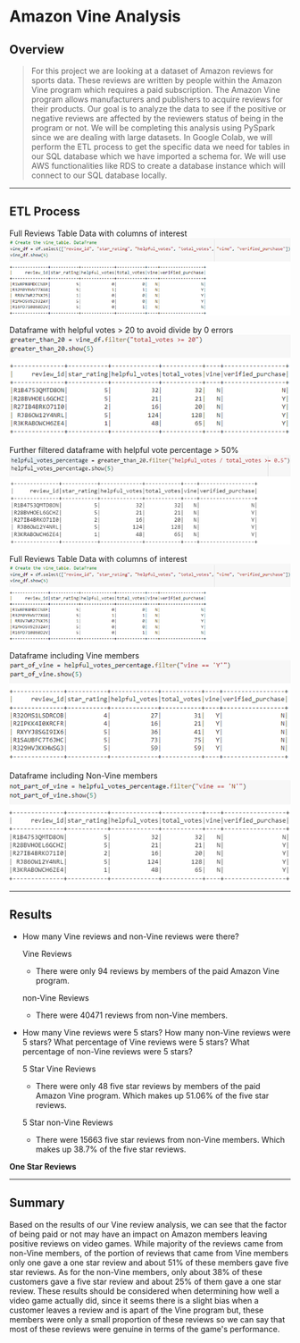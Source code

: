 # **Amazon Vine Analysis**

## **Overview**
> For this project we are looking at a dataset of Amazon reviews for sports data. These reviews are written by people within the Amazon Vine program which requires a paid subscription. The Amazon Vine program allows manufacturers and publishers to acquire reviews for their products. Our goal is to analyze the data to see if the positive or negative reviews are affected by the reviewers status of being in the program or not. We will be completing this analysis using PySpark since we are dealing with large datasets. In Google Colab, we will perform the ETL process to get the specific data we need for tables in our SQL database which we have imported a schema for. We will use AWS functionalities like RDS to create a database instance which will connect to our SQL database locally. 
---

## **ETL Process**

Full Reviews Table Data with columns of interest
![](https://github.com/mooshak21/Amazon_Vine_Analysis/blob/main/Resources/VineTable.png)

Dataframe with helpful votes > 20 to avoid divide by 0 errors
![](https://github.com/mooshak21/Amazon_Vine_Analysis/blob/main/Resources/GreaterThan20.png)

Further filtered dataframe with helpful vote percentage > 50%
![](https://github.com/mooshak21/Amazon_Vine_Analysis/blob/main/Resources/HelpfulVotesPercent.png)

Full Reviews Table Data with columns of interest
![](https://github.com/mooshak21/Amazon_Vine_Analysis/blob/main/Resources/VineTable.png)

Dataframe including Vine members
![](https://github.com/mooshak21/Amazon_Vine_Analysis/blob/main/Resources/PartOfVine.png)

Dataframe including Non-Vine members
![](https://github.com/mooshak21/Amazon_Vine_Analysis/blob/main/Resources/NotPartOfVine.png)

---

## **Results** 
* How many Vine reviews and non-Vine reviews were there?

    Vine Reviews
    
    * There were only 94 reviews by members of the paid Amazon Vine program.

    non-Vine Reviews
    
    * There were 40471 reviews from non-Vine members.

* How many Vine reviews were 5 stars? How many non-Vine reviews were 5 stars? What percentage of Vine reviews were 5 stars? What percentage of non-Vine reviews were 5 stars?

    5 Star Vine Reviews

    
    * There were only 48 five star reviews by members of the paid Amazon Vine program. Which makes up 51.06% of the five star reviews.


    5 Star non-Vine Reviews

    
    
    * There were 15663 five star reviews from non-Vine members. Which makes up 38.7% of the five star reviews.


**One Star Reviews**


---

## **Summary** 
Based on the results of our Vine review analysis, we can see that the factor of being paid or not may have an impact on Amazon members leaving positive reviews on video games. While majority of the reviews came from non-Vine members, of the portion of reviews that came from Vine members only one gave a one star review and about 51% of these members gave five star reviews. As for the non-Vine members, only about 38% of these customers gave a five star review and about 25% of them gave a one star review. These results should be considered when determining how well a video game actually did, since it seems there is a slight bias when a customer leaves a review and is apart of the Vine program but, these members were only a small proportion of these reviews so we can say that most of these reviews were genuine in terms of the game's performance.